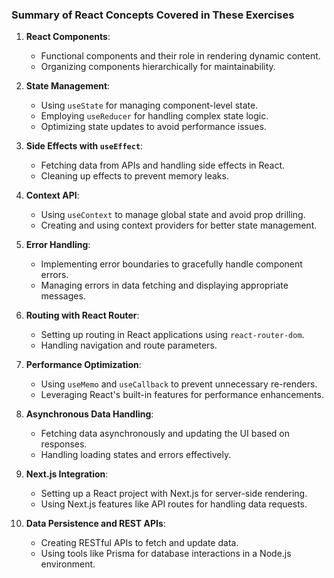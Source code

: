 ### Summary of React Concepts Covered in These Exercises

1. **React Components**:
    
    - Functional components and their role in rendering dynamic content.
    - Organizing components hierarchically for maintainability.
2. **State Management**:
    
    - Using `useState` for managing component-level state.
    - Employing `useReducer` for handling complex state logic.
    - Optimizing state updates to avoid performance issues.
3. **Side Effects with `useEffect`**:
    
    - Fetching data from APIs and handling side effects in React.
    - Cleaning up effects to prevent memory leaks.
4. **Context API**:
    
    - Using `useContext` to manage global state and avoid prop drilling.
    - Creating and using context providers for better state management.
5. **Error Handling**:
    
    - Implementing error boundaries to gracefully handle component errors.
    - Managing errors in data fetching and displaying appropriate messages.
6. **Routing with React Router**:
    
    - Setting up routing in React applications using `react-router-dom`.
    - Handling navigation and route parameters.
7. **Performance Optimization**:
    
    - Using `useMemo` and `useCallback` to prevent unnecessary re-renders.
    - Leveraging React's built-in features for performance enhancements.
8. **Asynchronous Data Handling**:
    
    - Fetching data asynchronously and updating the UI based on responses.
    - Handling loading states and errors effectively.
9. **Next.js Integration**:
    
    - Setting up a React project with Next.js for server-side rendering.
    - Using Next.js features like API routes for handling data requests.
10. **Data Persistence and REST APIs**:
    
    - Creating RESTful APIs to fetch and update data.
    - Using tools like Prisma for database interactions in a Node.js environment.
